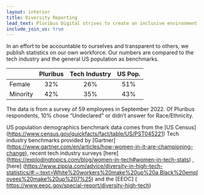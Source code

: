 ```yaml
---
layout: interior
title: Diversity Reporting
lead_text: Pluribus Digital strives to create an inclusive environment for all people in order to build a diverse and talented workforce.
include_join_us: true
---
```


 In an effort to be accountable to ourselves and transparent to others, we publish statistics on our own workforce. Our numbers are compared to the tech industry and the general US population as benchmarks.

| | Pluribus | Tech Industry | US Pop. |
| :--- | :---: | :---: | :---: |
| Female | 32% | 26% | 51% |
| Minority | 42% | 35% | 43% |


The data is from a survey of 59 employees in September 2022. Of Pluribus respondents, 10% chose “Undeclared” or didn’t answer for Race/Ethnicity.

US population demographics benchmark data comes from the [US Census] (https://www.census.gov/quickfacts/fact/table/US/PST045221) Tech industry benchmarks provided by [Gartner] (https://www.gartner.com/en/articles/how-women-in-it-are-championing-change), recent tech industry surveys [here] (https://explodingtopics.com/blog/women-in-tech#women-in-tech-stats) , [here] (https://www.zippia.com/advice/diversity-in-high-tech-statistics/#:~:text=White%20workers%20make%20up%20a,Black%20employees%20make%20up%207%25) and the [EEOC] (
https://www.eeoc.gov/special-report/diversity-high-tech)
